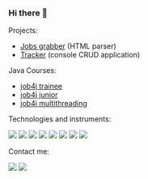### Hi there 👋

Projects:

- [Jobs grabber](https://github.com/s-manannikov/job4j_grabber) (HTML parser)
- [Tracker](https://github.com/s-manannikov/job4j_tracker) (console CRUD application)

Java Courses:
- [job4j trainee](https://github.com/s-manannikov/job4j_elementary)
- [job4j junior](https://github.com/s-manannikov/job4j_design)
- [job4j multithreading](https://github.com/s-manannikov/job4j_threads)

Technologies and instruments:

![](https://img.shields.io/badge/-Java_SE-black?style=plastic&logo=java)
![](https://img.shields.io/badge/-Java_EE-black?style=plastic&logo=java)
![](https://img.shields.io/badge/-Git-black?style=plastic&logo=git)
![](https://img.shields.io/badge/-PostgreSQL-black?style=plastic&logo=postgresql)
![](https://img.shields.io/badge/-Apache_Maven-black?style=plastic&logo=apache)
![](https://img.shields.io/badge/-Travis_CI-black?style=plastic&logo=travis)
![](https://img.shields.io/badge/-Codecov-black?style=plastic&logo=codecov)
![](https://img.shields.io/badge/-Apache_Tomcat-black?style=plastic&logo=apache)

Contact me:

[![](https://img.shields.io/badge/-telegram-blue?style=plastic&logo=telegram)](https://t.me/n50u1)
[![](https://img.shields.io/badge/-linkedin-blue?style=plastic&logo=linkedin)](https://www.linkedin.com/in/sergey-manannikov-42a631205)
